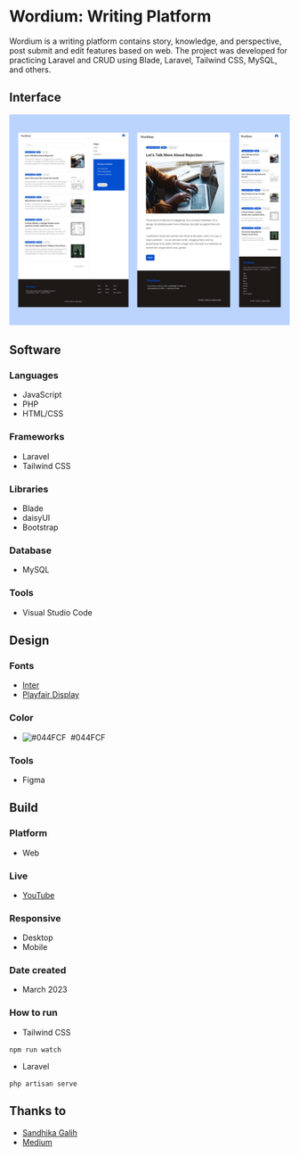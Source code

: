 # Wordium: Writing Platform
Wordium is a writing platform contains story, knowledge, and perspective, post submit and edit features based on web. The project was developed for practicing Laravel and CRUD using Blade, Laravel, Tailwind CSS, MySQL, and others.

## Interface
![Interface](https://raw.githubusercontent.com/luqmanherifa/luqman-herifa-personal-portfolio-v2/main/public/works/wordium.png)

## Software
### Languages
  - JavaScript
  - PHP
  - HTML/CSS

### Frameworks
  - Laravel
  - Tailwind CSS

### Libraries
  - Blade
  - daisyUI
  - Bootstrap

### Database
  - MySQL

### Tools
  - Visual Studio Code

## Design
### Fonts
  - [Inter](https://fonts.google.com/specimen/Inter)
  - [Playfair Display](https://fonts.google.com/specimen/Playfair+Display)

### Color
  - ![#044FCF](https://placehold.co/20x20/044FCF/044FCF.png)  #044FCF

### Tools
  - Figma

## Build
### Platform
  - Web

### Live
  - [YouTube](https://youtu.be/wsGFfr5GPbw)

### Responsive
  - Desktop
  - Mobile

### Date created
  - March 2023

### How to run
  - Tailwind CSS
```
npm run watch
```
  - Laravel
```
php artisan serve
```

## Thanks to
  - [Sandhika Galih](https://www.youtube.com/@sandhikagalihWPU)
  - [Medium](https://medium.com)
